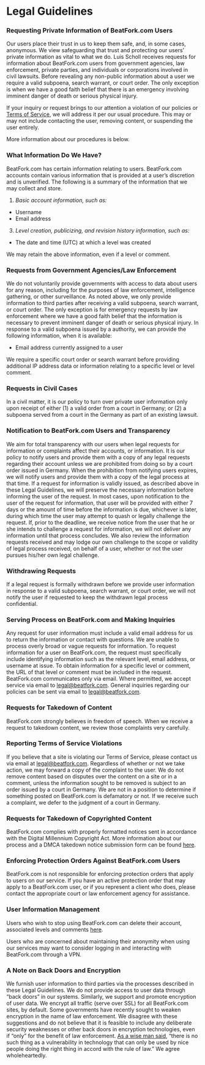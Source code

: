 Legal Guidelines
================

### Requesting Private Information of BeatFork.com Users

Our users place their trust in us to keep them safe, and, in some cases, anonymous. We view safeguarding that trust and protecting our users’ private information as vital to what we do. Luis Scholl receives requests for information about BeatFork.com users from government agencies, law enforcement, private parties, and individuals or corporations involved in civil lawsuits. Before revealing any non-public information about a user we require a valid subpoena, search warrant, or court order. The only exception is when we have a good faith belief that there is an emergency involving imminent danger of death or serious physical injury.

If your inquiry or request brings to our attention a violation of our policies or [Terms of Service](https://beatfork.com/tos/), we will address it per our usual procedure. This may or may not include contacting the user, removing content, or suspending the user entirely.

More information about our procedures is below.

### What Information Do We Have?

BeatFork.com has certain information relating to users. BeatFork.com accounts contain various information that is provided at a user’s discretion and is unverified. The following is a summary of the information that we may collect and store.

1.  _Basic account information, such as:_

*   Username
*   Email address


3.  _Level creation, publicizing, and revision history information, such as:_

*   The date and time (UTC) at which a level was created

We may retain the above information, even if a level or comment.

### Requests from Government Agencies/Law Enforcement

We do not voluntarily provide governments with access to data about users for any reason, including for the purposes of law enforcement, intelligence gathering, or other surveillance. As noted above, we only provide information to third parties after receiving a valid subpoena, search warrant, or court order. The only exception is for emergency requests by law enforcement where we have a good faith belief that the information is necessary to prevent imminent danger of death or serious physical injury. In response to a valid subpoena issued by a authority, we can provide the following information, when it is available:

*   Email address currently assigned to a user

We require a specific court order or search warrant before providing additional IP address data or information relating to a specific level or level comment.

### Requests in Civil Cases

In a civil matter, it is our policy to turn over private user information only upon receipt of either (1) a valid order from a court in Germany; or (2) a subpoena served from a court in the Germany as part of an existing lawsuit.

### Notification to BeatFork.com Users and Transparency

We aim for total transparency with our users when legal requests for information or complaints affect their accounts, or information. It is our policy to notify users and provide them with a copy of any legal requests regarding their account unless we are prohibited from doing so by a court order issued in Germany. When the prohibition from notifying users expires, we will notify users and provide them with a copy of the legal process at that time. If a request for information is validly issued, as described above in these Legal Guidelines, we will preserve the necessary information before informing the user of the request. In most cases, upon notification to the user of the request for information, that user will be provided with either 7 days or the amount of time before the information is due, whichever is later, during which time the user may attempt to quash or legally challenge the request. If, prior to the deadline, we receive notice from the user that he or she intends to challenge a request for information, we will not deliver any information until that process concludes. We also review the information requests received and may lodge our own challenge to the scope or validity of legal process received, on behalf of a user, whether or not the user pursues his/her own legal challenge.

### Withdrawing Requests

If a legal request is formally withdrawn before we provide user information in response to a valid subpoena, search warrant, or court order, we will not notify the user if requested to keep the withdrawn legal process confidential.

### Serving Process on BeatFork.com and Making Inquiries

Any request for user information must include a valid email address for us to return the information or contact with questions. We are unable to process overly broad or vague requests for information. To request information for a user on BeatFork.com, the request must specifically include identifying information such as the relevant level, email address, or username at issue. To obtain information for a specific level or comment, the URL of that level or comment must be included in the request.  BeatFork.com communicates only via email. Where permitted, we accept service via email to legal@beatfork.com. General inquiries regarding our policies can be sent via email to legal@beatfork.com.

### Requests for Takedown of Content

BeatFork.com strongly believes in freedom of speech. When we receive a request to takedown content, we review those complaints very carefully.  

### Reporting Terms of Service Violations

If you believe that a site is violating our Terms of Service, please contact us via email at [legal@beatfork.com](mailto:legal@beatfork.com). Regardless of whether or not we take action, we may forward a copy of the complaint to the user. We do not remove content based on disputes over the content on a site or in a comment, unless the information sought to be removed is subject to an order issued by a court in Germany. We are not in a position to determine if something posted on BeatFork.com is defamatory or not. If we receive such a complaint, we defer to the judgment of a court in Germany. 

### Requests for Takedown of Copyrighted Content

BeatFork.com complies with properly formatted notices sent in accordance with the Digital Millennium Copyright Act. More information about our process and a DMCA takedown notice submission form can be found [here](http://beatfork.com/dmca/).

### Enforcing Protection Orders Against BeatFork.com Users

BeatFork.com is not responsible for enforcing protection orders that apply to users on our service. If you have an active protection order that may apply to a BeatFork.com user, or if you represent a client who does, please contact the appropriate court or law enforcement agency for assistance.

### User Information Management

Users who wish to stop using BeatFork.com can delete their account, associated levels and comments [here](https:/beatfork.com/close-account/).

Users who are concerned about maintaining their anonymity when using our services may want to consider logging in and interacting with BeatFork.com through a VPN.

### A Note on Back Doors and Encryption

We furnish user information to third parties via the processes described in these Legal Guidelines. We do not provide access to user data through “back doors” in our systems. Similarly, we support and promote encryption of user data. We encrypt all traffic (serve over SSL) for all BeatFork.com sites, by default. Some governments have recently sought to weaken encryption in the name of law enforcement. We disagree with these suggestions and do not believe that it is feasible to include any deliberate security weaknesses or other back doors in encryption technologies, even if “only” for the benefit of law enforcement. [As a wise man said](http://www.theguardian.com/technology/2014/oct/09/crypto-wars-redux-why-the-fbis-desire-to-unlock-your-private-life-must-be-resisted), “there is no such thing as a vulnerability in technology that can only be used by nice people doing the right thing in accord with the rule of law.” We agree wholeheartedly.
